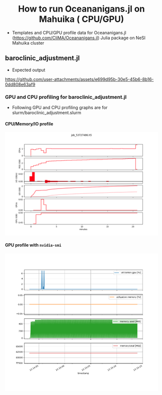 <h1 align="center">
   How to run Oceananigans.jl on Mahuika ( CPU/GPU)
</h1>


* Templates and CPU/GPU profile data for Oceananigans.jl (https://github.com/CliMA/Oceananigans.jl)  Julia package on NeSI Mahuika cluster

## baroclinic_adjustment.jl

* Expected output

https://github.com/user-attachments/assets/e699d95b-30e5-45b6-8b16-0dd808e63af9


### GPU and CPU profiling for baroclinic_adjustment.jl

* Following GPU and CPU profiling graphs are for slurm/baroclinic_adjustment.slurm

#### CPU/Memory/IO profile

<p align="center">
<img src="./profile-data/baroclinic_adjustment_53727486_profile.png"  width="600" alt="CPU/Memory/IO profile">
</p>

#### GPU profile with `nvidia-smi`

<p align="center">
<img src="./profile-data/baroclinic_adjustment-gpustats_53727486_figure.png" width="600" alt="GPU profile with nvidia-smi">
</p>
